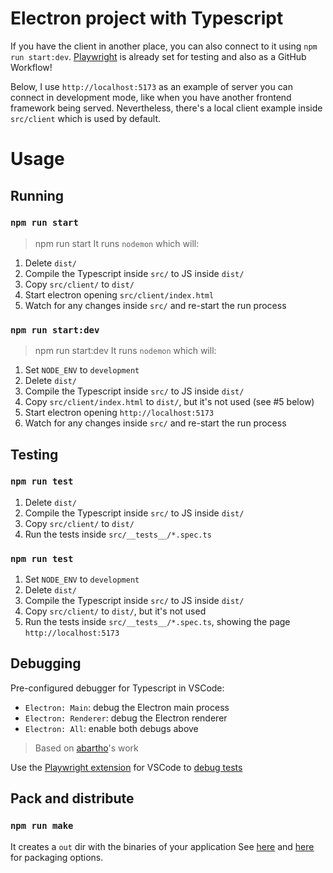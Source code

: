 # Electron project with Typescript
If you have the client in another place, you can also connect to it using `npm run start:dev`. [Playwright](https://github.com/microsoft/playwright) is already set for testing and also as a GitHub Workflow!

Below, I use `http://localhost:5173` as an example of server you can connect in development mode, like when you have another frontend framework being served. Nevertheless, there's a local client example inside `src/client` which is used by default.

# Usage

## Running
### `npm run start`
> npm run start
It runs `nodemon` which will:
1. Delete `dist/`
2. Compile the Typescript inside `src/` to JS inside `dist/`
3. Copy `src/client/` to `dist/`
4. Start electron opening `src/client/index.html`
5. Watch for any changes inside `src/` and re-start the run process

### `npm run start:dev`
> npm run start:dev
It runs `nodemon` which will:
1. Set `NODE_ENV` to `development`
2. Delete `dist/`
3. Compile the Typescript inside `src/` to JS inside `dist/`
4. Copy `src/client/index.html` to `dist/`, but it's not used (see #5 below)
5. Start electron opening `http://localhost:5173`
6. Watch for any changes inside `src/` and re-start the run process

## Testing
### `npm run test`
1. Delete `dist/`
2. Compile the Typescript inside `src/` to JS inside `dist/`
3. Copy `src/client/` to `dist/`
4. Run the tests inside `src/__tests__/*.spec.ts`

### `npm run test`
1. Set `NODE_ENV` to `development`
2. Delete `dist/`
3. Compile the Typescript inside `src/` to JS inside `dist/`
4. Copy `src/client/` to `dist/`, but it's not used
5. Run the tests inside `src/__tests__/*.spec.ts`, showing the page `http://localhost:5173`

## Debugging
Pre-configured debugger for Typescript in VSCode:
* `Electron: Main`: debug the Electron main process
* `Electron: Renderer`: debug the Electron renderer
* `Electron: All`: enable both debugs above

> Based on [abartho](https://github.com/abartho/electron-typescript-vscode)'s work

Use the [Playwright extension](https://marketplace.visualstudio.com/items?itemName=ms-playwright.playwright) for VSCode to [debug tests](https://playwright.dev/docs/getting-started-vscode)

## Pack and distribute
### `npm run make`
It creates a `out` dir with the binaries of your application
See [here](https://www.electronjs.org/docs/latest/tutorial/tutorial-packaging) and [here](https://www.electronforge.io/cli) for packaging options.